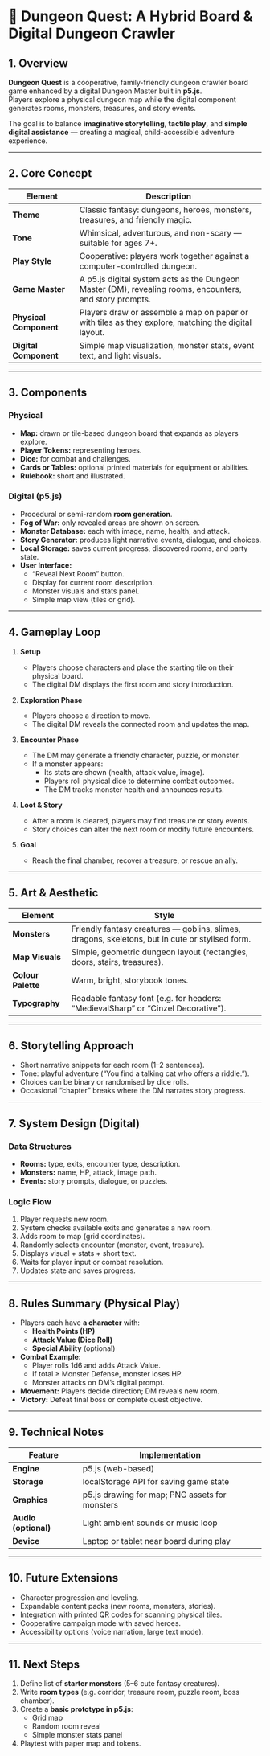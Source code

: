 # 🏰 Dungeon Quest: A Hybrid Board & Digital Dungeon Crawler

## 1. Overview
**Dungeon Quest** is a cooperative, family-friendly dungeon crawler board game enhanced by a digital Dungeon Master built in **p5.js**.  
Players explore a physical dungeon map while the digital component generates rooms, monsters, treasures, and story events.

The goal is to balance **imaginative storytelling**, **tactile play**, and **simple digital assistance** — creating a magical, child-accessible adventure experience.

---

## 2. Core Concept

| Element | Description |
|----------|--------------|
| **Theme** | Classic fantasy: dungeons, heroes, monsters, treasures, and friendly magic. |
| **Tone** | Whimsical, adventurous, and non-scary — suitable for ages 7+. |
| **Play Style** | Cooperative: players work together against a computer-controlled dungeon. |
| **Game Master** | A p5.js digital system acts as the Dungeon Master (DM), revealing rooms, encounters, and story prompts. |
| **Physical Component** | Players draw or assemble a map on paper or with tiles as they explore, matching the digital layout. |
| **Digital Component** | Simple map visualization, monster stats, event text, and light visuals. |

---

## 3. Components

### Physical
- **Map:** drawn or tile-based dungeon board that expands as players explore.
- **Player Tokens:** representing heroes.
- **Dice:** for combat and challenges.
- **Cards or Tables:** optional printed materials for equipment or abilities.
- **Rulebook:** short and illustrated.

### Digital (p5.js)
- Procedural or semi-random **room generation**.
- **Fog of War:** only revealed areas are shown on screen.
- **Monster Database:** each with image, name, health, and attack.
- **Story Generator:** produces light narrative events, dialogue, and choices.
- **Local Storage:** saves current progress, discovered rooms, and party state.
- **User Interface:**
  - “Reveal Next Room” button.
  - Display for current room description.
  - Monster visuals and stats panel.
  - Simple map view (tiles or grid).

---

## 4. Gameplay Loop

1. **Setup**
   - Players choose characters and place the starting tile on their physical board.
   - The digital DM displays the first room and story introduction.

2. **Exploration Phase**
   - Players choose a direction to move.
   - The digital DM reveals the connected room and updates the map.

3. **Encounter Phase**
   - The DM may generate a friendly character, puzzle, or monster.
   - If a monster appears:
     - Its stats are shown (health, attack value, image).
     - Players roll physical dice to determine combat outcomes.
     - The DM tracks monster health and announces results.

4. **Loot & Story**
   - After a room is cleared, players may find treasure or story events.
   - Story choices can alter the next room or modify future encounters.

5. **Goal**
   - Reach the final chamber, recover a treasure, or rescue an ally.

---

## 5. Art & Aesthetic

| Element | Style |
|----------|--------|
| **Monsters** | Friendly fantasy creatures — goblins, slimes, dragons, skeletons, but in cute or stylised form. |
| **Map Visuals** | Simple, geometric dungeon layout (rectangles, doors, stairs, treasures). |
| **Colour Palette** | Warm, bright, storybook tones. |
| **Typography** | Readable fantasy font (e.g. for headers: “MedievalSharp” or “Cinzel Decorative”). |

---

## 6. Storytelling Approach

- Short narrative snippets for each room (1–2 sentences).
- Tone: playful adventure (“You find a talking cat who offers a riddle.”).
- Choices can be binary or randomised by dice rolls.
- Occasional “chapter” breaks where the DM narrates story progress.

---

## 7. System Design (Digital)

### Data Structures
- **Rooms:** type, exits, encounter type, description.
- **Monsters:** name, HP, attack, image path.
- **Events:** story prompts, dialogue, or puzzles.

### Logic Flow
1. Player requests new room.
2. System checks available exits and generates a new room.
3. Adds room to map (grid coordinates).
4. Randomly selects encounter (monster, event, treasure).
5. Displays visual + stats + short text.
6. Waits for player input or combat resolution.
7. Updates state and saves progress.

---

## 8. Rules Summary (Physical Play)

- Players each have **a character** with:
  - **Health Points (HP)**
  - **Attack Value (Dice Roll)**
  - **Special Ability** (optional)
- **Combat Example:**
  - Player rolls 1d6 and adds Attack Value.
  - If total ≥ Monster Defense, monster loses HP.
  - Monster attacks on DM’s digital prompt.
- **Movement:** Players decide direction; DM reveals new room.
- **Victory:** Defeat final boss or complete quest objective.

---

## 9. Technical Notes

| Feature | Implementation |
|----------|----------------|
| **Engine** | p5.js (web-based) |
| **Storage** | localStorage API for saving game state |
| **Graphics** | p5.js drawing for map; PNG assets for monsters |
| **Audio (optional)** | Light ambient sounds or music loop |
| **Device** | Laptop or tablet near board during play |

---

## 10. Future Extensions
- Character progression and leveling.
- Expandable content packs (new rooms, monsters, stories).
- Integration with printed QR codes for scanning physical tiles.
- Cooperative campaign mode with saved heroes.
- Accessibility options (voice narration, large text mode).

---

## 11. Next Steps

1. Define list of **starter monsters** (5–6 cute fantasy creatures).
2. Write **room types** (e.g. corridor, treasure room, puzzle room, boss chamber).
3. Create a **basic prototype in p5.js**:
   - Grid map
   - Random room reveal
   - Simple monster stats panel
4. Playtest with paper map and tokens.

